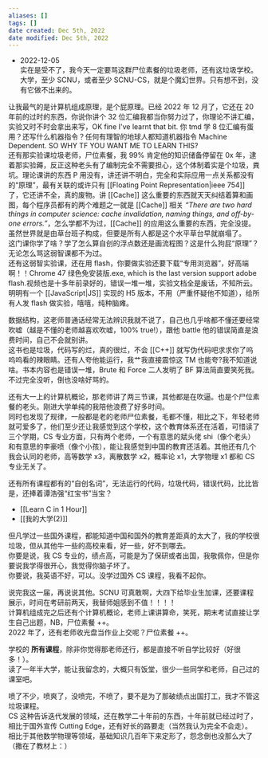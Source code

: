 ```yaml
---
aliases: []
tags: []
date created: Dec 5th, 2022
date modified: Dec 5th, 2022
---
```

- 2022-12-05  
实在是受不了，我今天一定要骂这群尸位素餐的垃圾老师，还有这垃圾学校。  
大学，至少 SCNU，或者至少 SCNU-CS，就是个魔幻世界。只有想不到，没有它做不出来的。  

让我最气的是计算机组成原理，是个屁原理。已经 2022 年 12 月了，它还在 20 年前的过时的东西，你说你讲个 32 位汇编我都当你努力过了，你理论不讲汇编，实验又时不时会拿出来写，OK fine I've learnt that bit. 你 tmd 学 8 位汇编有蛋用？还写什么机器指令？任何有理智的地球人都知道机器指令 Machine Dependent. SO WHY TF YOU WANT ME TO LEARN THIS?  
还有那实验课垃圾老师，尸位素餐，我 99% 肯定他的知识储备停留在 0x 年，逮着那实验薅，反正这种老头有了编制完全不需要担心，这个体制着实是个垃圾，粪坑。理论课讲的东西 P 用没有，讲还讲不明白，完全和实际应用一点关系都没有的“原理”，最有关联的或许只有 [[Floating Point Representation|ieee 754]] 了，它还讲不全，真的废物。讲 [[Cache]] 这么重要的东西就天天纠结着算和画图，每个程序员都有的两个难题之一就是 [[Cache]] 相关 *“There are two hard things in computer science: cache invalidation, naming things, and off-by-one errors.”*，怎么学都不为过，[[Cache]] 的应用这么重要的东西，完全没提。虽然世界就是由草台班子构成，但要是所有人都是这个水平草台早就崩塌了。  
这门课你学了啥？学了怎么算自创的浮点数还是画流程图？这是什么狗屁“原理”？无论怎么骂这弱智课都不为过。  
还有这弱智实验课，还在用 flash，你要做实验还要下载“专用浏览器”，好高端啊！！Chrome 47 绿色免安装版.exe, which is the last version support adobe flash.视频也是十多年前录好的，错误一堆一堆，实验文档全是废话，不知所云。明明有一个 [[JavaScript|JS]] 实现的 H5 版本，不用（严重怀疑他不知道），给所有人发 flash 做实验，嘻嘻，纯种脑瘫。

数据结构，这老师普通话经常无法辨识我就不说了，自己也几乎啥都不懂还要经常吹嘘（越是不懂的老师越喜欢吹嘘，100% true!），跟他 battle 他的错误简直是浪费时间，自己不会就别讲。  
这书也是垃圾，代码写的烂，真的很烂，不会 [[C++]] 就写伪代码吧求求你了呜呜呜看的辣眼睛。还有人夸他能运行，我艹我直接震惊这 TM 也能夸?我不知道说啥。书本内容也是错误一堆，Brute 和 Force 二人发明了 BF 算法简直要笑死我。不过完全没听，倒也没啥好骂的。

还有大一上的计算机概论，那老师讲了两三节课，其他都是在吹逼。也是个尸位素餐的老头。刚进大学单纯的我陪他浪费了好多时间。  
同时也发现了规律，一般都是老的老师尸位素餐，毛都不懂，相比之下，年轻老师就可爱多了，他们至少还让我感觉到这个学校，这个教育体系还在活着，可惜读了三个学期，CS 专业方面，只有两个老师，一个有意思的斌头佬 shi（像个老头）和有意思的李豪喷（像个小孩），能让我感觉到中国的教育还活着。其他还有几个我会认同的老师，高等数学 x3，离散数学 x2，概率论 x1，大学物理 x1 都和 CS 专业无关了。

还有所有课程都有的“自创名词”，无法运行的代码，垃圾代码，错误代码，比比皆是，还捧着谭浩强“红宝书”当宝？  
- [[Learn C in 1 Hour]]  
- [[我的大学(2)]]  

但凡学过一些国外课程，都能知道中国和国外的教育差距真的太大了，我的学校很垃圾，但从其他牛一些的高校来看，好一些，好不到哪去。  
你要是说，我 CS 专业的，绩点高，可能是为了保研或者出国，我敬佩你，但是你要说我学得很开心，我觉得你脑子坏了。  
你要说，我英语不好，可以。没学过国外 CS 课程，我看不起你。

说完我这一届，再说说其他。SCNU 可真敢啊，大四下给毕业生加课，还要课程展示，时间在考研前两天，我替师姐感到不值！！！！  
计算机组成完之后还有个计算机概论，老师上课讲算命，笑死，期末考试直接让学生自己出题，NB，尸位素餐 ++。  
2022 年了，还有老师收光盘当作业上交呢？尸位素餐 ++。

学校的 **所有课程**，除非你觉得那老师还行，都是直接不听自学比较好（好很多！）。  
读了一年半大学，能让我留念的，大概只有饭堂，很少一些同学和老师，自己过的课室吧。

喷了不少，喷爽了，没喷完，不喷了，要不是为了那破绩点出国打工，我才不管这垃圾课程。  
CS 这种告诉迭代发展的领域，还在教学二十年前的东西，十年前就已经过时了，相比于国外宣传 Cutting Edge，还有好长的路要走（当然我认为完全不会走）。  
相比于其他数学物理等领域，基础知识几百年下来定形了，怨念倒也没那么大了（撒在了教材上：）